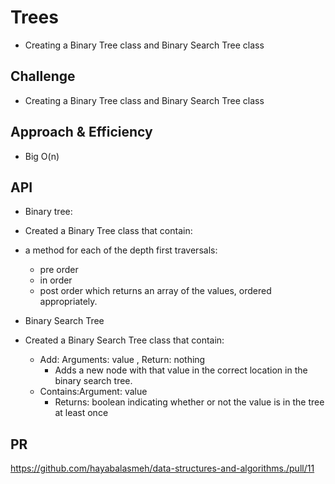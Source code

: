 
# Trees

- Creating a Binary Tree class and Binary Search Tree class

## Challenge
- Creating a Binary Tree class and Binary Search Tree class

## Approach & Efficiency

- Big O(n)

## API
- Binary tree:

- Created a Binary Tree class that contain:

- a method for each of the depth first traversals:
    - pre order
    - in order
    - post order which returns an array of the values, ordered appropriately.

- Binary Search Tree

- Created a Binary Search Tree class that contain:
      
    - Add: Arguments: value , Return: nothing
        - Adds a new node with that value in the correct location in the binary search tree.
    - Contains:Argument: value
        - Returns: boolean indicating whether or not the value is in the tree at least once

## PR 
https://github.com/hayabalasmeh/data-structures-and-algorithms./pull/11